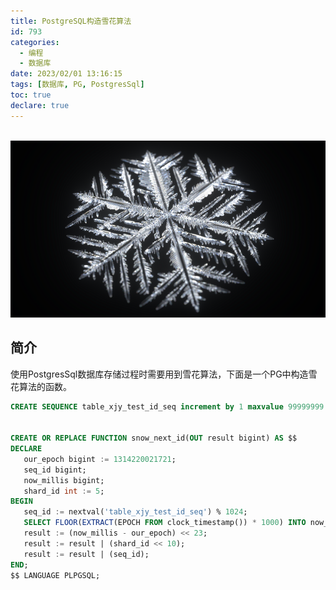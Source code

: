 ```yaml
---
title: PostgreSQL构造雪花算法
id: 793
categories:
  - 编程
  - 数据库
date: 2023/02/01 13:16:15        
tags: [数据库, PG, PostgresSql]
toc: true
declare: true
---
```


​	![img](/img/xjy/p93000.png)

## 简介

使用PostgresSql数据库存储过程时需要用到雪花算法，下面是一个PG中构造雪花算法的函数。  <!--more-->

``` sql
CREATE SEQUENCE table_xjy_test_id_seq increment by 1 maxvalue 99999999 minvalue 1 start 1 cycle;


CREATE OR REPLACE FUNCTION snow_next_id(OUT result bigint) AS $$
DECLARE
   our_epoch bigint := 1314220021721;
   seq_id bigint;
   now_millis bigint;
   shard_id int := 5;
BEGIN
   seq_id := nextval('table_xjy_test_id_seq') % 1024;
   SELECT FLOOR(EXTRACT(EPOCH FROM clock_timestamp()) * 1000) INTO now_millis;
   result := (now_millis - our_epoch) << 23;
   result := result | (shard_id << 10);
   result := result | (seq_id);
END;
$$ LANGUAGE PLPGSQL;
```

